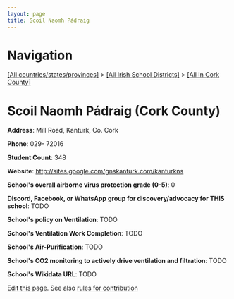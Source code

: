 ```yaml
---
layout: page
title: Scoil Naomh Pádraig
---
```

# Navigation

[[All countries/states/provinces]](../../..) > [[All Irish School Districts]](../..) > [[All In Cork County]](..)

# Scoil Naomh Pádraig (Cork County)

**Address**: Mill Road, Kanturk, Co. Cork

**Phone**: 029- 72016

**Student Count**: 348

**Website**: <http://sites.google.com/gnskanturk.com/kanturkns>

**School's overall airborne virus protection grade (0-5)**: 0

**Discord, Facebook, or WhatsApp group for discovery/advocacy for THIS school**: TODO

**School's policy on Ventilation**: TODO

**School's Ventilation Work Completion**: TODO

**School's Air-Purification**: TODO

**School's CO2 monitoring to actively drive ventilation and filtration**: TODO

**School's Wikidata URL**: TODO


[Edit this page](https://github.com/ventilate-schools/Ireland/edit/main/./Cork_County/Scoil_Naomh_Pádraig.md). See also [rules for contribution](../../../contribution-rules/)
